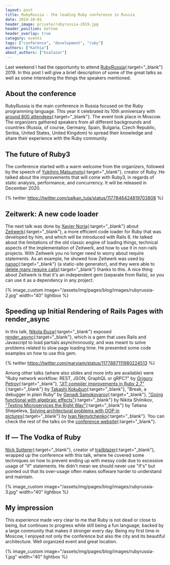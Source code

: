 ```yaml
---
layout: post
title: RubyRussia - the leading Ruby conference in Russia
date: 2019-10-01
header_image: private/rubyrussia-2019.jpg
header_position: bottom
header_overlay: true
category: events
tags: ["conference", "development", "ruby"]
authors: ["Kathia"]
about_authors: ["ksalazar"]
---
```


Last weekend I had the opportunity to attend [RubyRussia](https://rubyrussia.club/en){:target="_blank"} 2019.
In this post I will give a brief description of some of the great talks as well as some interesting the things the speakers mentioned.

## About the conference

RubyRussia is the main conference in Russia focused on the Ruby programming language.
This year it celebrated its 10th anniversary with [around 800 attendees](https://twitter.com/grigoryvp/status/1177843629454442496){:target="_blank"}.
The event took place in Moscow.
The organizers gathered speakers from all different backgrounds and countries (Russia, of course, Germany, Spain, Bulgaria, Czech Republic, Serbia, United States, United Kingdom) to spread their knowledge and share their experience with the Ruby community.

## The future of Ruby3

The conference started with a warm welcome from the organizers, followed by the speech of [Yukihiro Matsumoto](https://github.com/matz){:target="_blank"}, creator of Ruby.
He talked about the improvements that will come with Ruby3, in regards of static analysis, performance, and concurrency.
It will be released in December 2020.

{% twitter https://twitter.com/palkan_tula/status/1177846424819703808 %}

## Zeitwerk: A new code loader

The next talk was done by [Xavier Noria](https://github.com/fxn){:target="_blank"} about [Zeitwerk](https://github.com/fxn/zeitwerk/){:target="_blank"}, a more efficient code loader for Ruby that was developed by him, and which will be introduced with Rails 6.
He talked about the limitations of the old classic engine of loading things, technical aspects of the implementation of Zeitwerk, and how to use it in non-rails projects.
With Zeitwerk you no longer need to worry about require statements.
As an example, he showed how Zeitwerk was used by [nanoc](https://nanoc.ws/){:target="_blank"} (a static-site generator), and they were able to [delete many require calls](https://github.com/nanoc/nanoc/pull/1403/files){:target="_blank"} thanks to this.
A nice thing about Zeitwerk is that it's an independent gem (separate from Rails), so you can use it as a dependency in any project.

{% image_custom image="/assets/img/pages/blog/images/rubyrussia-2.jpg" width="40" lightbox %}

## Speeding up Initial Rendering of Rails Pages with render_async

In this talk, [Nikola Đuza](https://github.com/nikolalsvk){:target="_blank"} exposed [render_async](https://github.com/renderedtext/render_async){:target="_blank"}, which is a gem that uses Rails and Javascript to load partials asynchronously, and was meant to solve problems related to slow page loading time.
He presented some code examples on how to use this gem.

{% twitter https://twitter.com/maryiam/status/1177887111980224513 %}

Among other talks (where also slides and more info are available) were "Ruby network workflow: REST, JSON, GraphQL or gRPC?" by [Grigory Petrov](https://github.com/grigoryvp){:target="_blank"}, ["JIT compiler improvements in Ruby 2.7"](https://speakerdeck.com/k0kubun/rubyrussia-2019){:target="_blank"} by [Takashi Kokubun](https://github.com/k0kubun){:target="_blank"}, "Break, a debugger in plain Ruby" by [Genadi Samokovarov](https://github.com/gsamokovarov){:target="_blank"}, ["Going functional with algebraic effects"](https://speakerdeck.com/flashgordon/going-functional-with-algebraic-effects){:target="_blank"} by Nikita Shilnikov, ["Testing Microservices the Right Way"](https://speakerdeck.com/sh3pik/testing-microservices-the-right-way){:target="_blank"} by Tatiana Shepeleva, [Solving architectural problems with OOP in pictures](https://speakerdeck.com/inem/solving-architectural-problems-with-oop-in-pictures){:target="_blank"} by [Ivan Nemytchenko](https://github.com/inem){:target="_blank"}.
You can check the rest of the talks on the [conference website](https://rubyrussia.club/en/programm){:target="_blank"}.

## If — The Vodka of Ruby

[Nick Sutterer](https://github.com/apotonick){:target="_blank"}, creator of [trailblazer](http://trailblazer.to/){:target="_blank"}, wrapped up the conference with this talk, where he covered some techniques on how to prevent ending up with messy code due to excessive usage of "if" statements.
He didn't mean we should never use "if's" but pointed out that its over-usage often makes software harder to understand and maintain.

{% image_custom image="/assets/img/pages/blog/images/rubyrussia-3.jpg" width="40" lightbox %}

## My impression

This experience made very clear to me that Ruby is not dead or close to being, but continues to progress while still being a fun language, backed by a large community that makes it stronger every day.
Being my first time in Moscow, I enjoyed not only the conference but also the city and its beautiful architecture.
Well organized event and great location.

{% image_custom image="/assets/img/pages/blog/images/rubyrussia-1.jpg" width="40" lightbox %}
